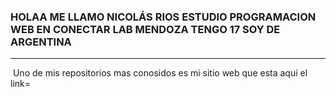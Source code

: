 ### HOLAA ME LLAMO NICOLÁS RIOS ESTUDIO PROGRAMACION WEB EN CONECTAR LAB MENDOZA TENGO 17  SOY DE ARGENTINA 
---
 <img src="https://media.tenor.com/z2aVbmsq7-8AAAAC/desapareciendo-dasaparici%C3%B2n.gif" alt="">
  Uno de mis repositorios mas conosidos es mi sitio web que esta aqui el link= 
